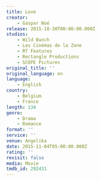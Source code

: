 ```yaml
---
title: Love
creator:
    - Gaspar Noé
release: 2015-10-30T00:00:00.000Z
studios:
    - Wild Bunch
    - Les Cinémas de la Zone
    - RT Features
    - Rectangle Productions
    - SCOPE Pictures
original_title: ''
original_language: en
language:
    - English
country:
    - Belgium
    - France
length: 134
genre:
    - Drama
    - Romance
format: ''
service: ''
venue: Angelika
date: 2015-11-04T05:00:00.000Z
rating: ''
revisit: false
media: Movie
tmdb_id: 292431
---
```

